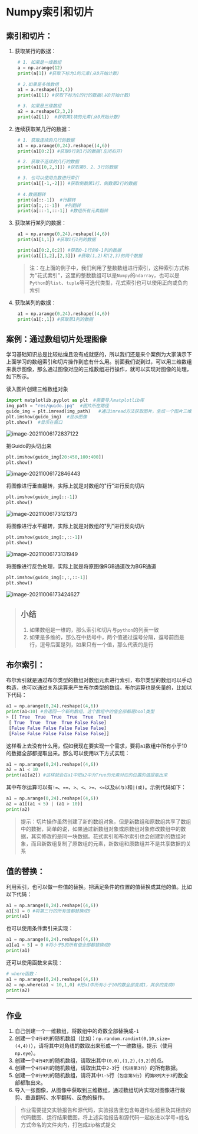 # Numpy索引和切片

## 索引和切片：

1. 获取某行的数据：

   ```python
    # 1. 如果是一维数组
    a = np.arange(12)
    print(a[1]) #获取下标为1的元素(从0开始计数)
       
    # 2.如果是多维数组
    a1 = a.reshape((3,4))
    print(a1[1]) #获取下标为1的行的数据(从0开始计数)
   
    # 3. 如果是三维数组
    a2 = a.reshape(2,3,2)
    print(a2[1])  #获取第1块的元素(从0开始计数)
   ```

2. 连续获取某几行的数据：

   ```python
    # 1. 获取连续的几行的数据
    a1 = np.arange(0,24).reshape((4,6))
    print(a1[0:2]) #获取0行到1行的数据(左闭右开)
   
    # 2. 获取不连续的几行的数据
    print(a1[[0,2,3]]) #获取第0、2、3行的数据
   
    # 3. 也可以使用负数进行索引
    print(a1[[-1,-2]]) #获取倒数第1行、倒数第2行的数据
       
    # 4.数据翻转
    print(a[::-1])  #行翻转
    print(a[:,::-1])  #列翻转
    print(a[::-1,::-1]) #数组所有元素翻转
   ```

3. 获取某行某列的数据：

   ```python
    a1 = np.arange(0,24).reshape((4,6))
    print(a1[1,1]) #获取1行1列的数据
   
    print(a1[0:2,0:2]) #获取0-1行的0-1列的数据
    print(a1[[1,2],[2,3]]) #获取(1,2)和(2,3)的两个数据
   ```

   > 注：在上面的例子中，我们利用了整数数组进行索引，这种索引方式称为"花式索引"，这里的整数数组可以是`Numpy`的`ndarray`，也可以是`Python`的`list`、`tuple`等可迭代类型，花式索引也可以使用正向或负向索引

4. 获取某列的数据：

   ```python
    a1 = np.arange(0,24).reshape((4,6))
    print(a1[:,1]) #获取第1列的数据
   ```

## 案例：通过数组切片处理图像

学习基础知识总是比较枯燥且没有成就感的，所以我们还是来个案例为大家演示下上面学习的数组索引和切片操作到底有什么用。前面我们说到过，可以用三维数组来表示图像，那么通过图像对应的三维数组进行操作，就可以实现对图像的处理，如下所示。

读入图片创建三维数组对象

```python
import matplotlib.pyplot as plt  #需要导入matplotlib库
img_path = "res/guido.jpg"  #图片所在路径
guido_img = plt.imread(img_path)   #通过imread方法获取图片，生成一个图片三维数组
plt.imshow(guido_img)  #显示图像
plt.show()  #显示在窗口
```

![image-20211006172837122](https://i.loli.net/2021/10/06/iefGyXE8Dlzn9gt.png)

把Guido的头切出来

```python
plt.imshow(guido_img[20:450,100:400])
plt.show()
```

![image-20211006172846443](https://i.loli.net/2021/10/06/8IuTnLXFoAsptPc.png)

将图像进行垂直翻转，实际上就是对数组的"行"进行反向切片

```python
plt.imshow(guido_img[::-1])
plt.show()
```

![image-20211006173121373](https://i.loli.net/2021/10/06/8ed9mGX4lJZ5WDC.png)

将图像进行水平翻转，实际上就是对数组的"列"进行反向切片

```python
plt.imshow(guido_img[:,::-1])
plt.show()
```

![image-20211006173131949](https://i.loli.net/2021/10/06/TIPHwthqbSr2vfE.png)

将图像进行反色处理，实际上就是将原图像RGB通道改为BGR通道

```python
plt.imshow(guido_img[:,:,::-1])
plt.show()
```

![image-20211006173424627](https://i.loli.net/2021/10/06/MugBb82amj1OTst.png)

> ## 小结
>
> 1. 如果数组是一维的，那么索引和切片与`python`的列表一致
> 2. 如果是多维的，那么在中括号中，两个值通过逗号分隔，逗号前面是行，逗号后面是列，如果只有一个值，那么代表的是行
>

## 布尔索引：

布尔索引就是通过布尔类型的数组对数组元素进行索引，布尔类型的数组可以手动构造，也可以通过关系运算来产生布尔类型的数组。布尔运算也是矢量的，比如以下代码：

```python
a1 = np.arange(0,24).reshape((4,6))
print(a1<10) #会返回一个新的数组，这个数组中的值全部都是bool类型
> [[ True  True  True  True  True  True]
 [ True  True  True  True False False]
 [False False False False False False]
 [False False False False False False]]
```

这样看上去没有什么用，假如我现在要实现一个需求，要将`a1`数组中所有小于10的数据全部都提取出来。那么可以使用以下方式实现：

```python
a1 = np.arange(0,24).reshape((4,6))
a2 = a1 < 10
print(a1[a2]) #这样就会在a1中把a2中为True的元素对应的位置的值提取出来
```

其中布尔运算可以有`!=`、`==`、`>`、`<`、`>=`、`<=`以及`&(与)`和`|(或)`。示例代码如下：

```python
a1 = np.arange(0,24).reshape((4,6))
a2 = a1[(a1 < 5) | (a1 > 10)]
print(a2)
```

> 提示：切片操作虽然创建了新的数组对象，但是新数组和原数组共享了数组中的数据，简单的说，如果通过新数组对象或原数组对象修改数组中的数据，其实修改的是同一块数据。花式索引和布尔索引也会创建新的数组对象，而且新数组复制了原数组的元素，新数组和原数组并不是共享数据的关系



## 值的替换：

利用索引，也可以做一些值的替换。把满足条件的位置的值替换成其他的值。比如以下代码：

```python
a1 = np.arange(0,24).reshape((4,6))
a1[3] = 0 #将第三行的所有值都替换成0
print(a1)
```

也可以使用条件索引来实现：

```python
a1 = np.arange(0,24).reshape((4,6))
a1[a1 < 5] = 0 #将小于5的所有值全部都替换成0
print(a1)
```

还可以使用函数来实现：

```python
# where函数：
a1 = np.arange(0,24).reshape((4,6))
a2 = np.where(a1 < 10,1,0) #把a1中所有小于10的数全部变成1，其余的变成0
print(a2)
```

---

## 作业

1. 自己创建一个一维数组，将数组中的奇数全部替换成`-1`
2. 创建一个`4行4列`的随机数组（比如：`np.random.randint(0,10,size=(4,4))`），请将其中对角线的数取出来形成一个一维数组。提示（使用`np.eye`）。
3. 创建一个`4行4列`的随机数组，请取出其中`(0,0),(1,2),(3,2)`的点。
4. 创建一个`4行4列`的随机数组，请取出其中`2-3`行（`包括第3行`）的所有数据。
5. 创建一个`8行9列`的随机数组，请将其中`1-5`行（`包含第5行`）的`第8列大于3`的数全部都取出来。
6. 导入一张图像，从图像中获取到三维数组，通过数组切片实现对图像进行裁剪、垂直翻转、水平翻转、反色的操作。

> 作业需要提交实验报告和源代码，实验报告里包含每道作业题目及其相应的代码截图、运行结果截图，将上述实验报告和源代码一起放进以学号+姓名方式命名的文件夹内，打包成zip格式提交

